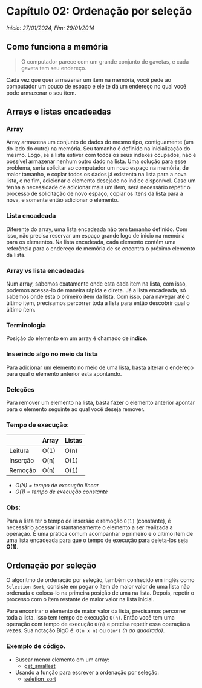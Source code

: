 # Capítulo 02: Ordenação por seleção
_Inicio: 27/01/2024, Fim: 29/01/2014_

## Como funciona a memória
> O computador parece com um grande conjunto de gavetas, e cada gaveta tem seu endereço.

Cada vez que quer armazenar um item na memória, você pede ao computador um pouco de espaço e ele te dá um endereço no qual você pode armazenar o seu ítem.

## Arrays e listas encadeadas
### Array
Array armazena um conjunto de dados do mesmo tipo, contiguamente (um do lado do outro) na memória. Seu tamanho é definido na inicialização do mesmo. Logo, se a lista estiver com todos os seus indexes ocupados, não é possível armazenar nenhum outro dado na lista. Uma solução para esse problema, seria solicitar ao computador um novo espaço na memória, de maior tamanho, e copiar todos os dados já existenta na lista para a nova lista, e no fim, adicionar o elemento desejado no indice disponível. Caso um tenha a necessidade de adicionar mais um ítem, será necessário repetir o processo de solicitação de novo espaço, copiar os itens da lista para a nova, e somente então adicionar o elemento.

### Lista encadeada
Diferente do array, uma lista encadeada não tem tamanho definido. Com isso, não precisa reservar um espaço grande logo de inicio na memória para os elementos. Na lista encadeada, cada elemento contém uma referência para o endereço de memória de se encontra o próximo elemento da lista.

### Array vs lista encadeadas
Num array, sabemos exatamente onde esta cada item na lista, com isso, podemos acessa-lo de maneira rápida e direta. Já a lista encadeada, só sabemos onde esta o primeiro ítem da lista. Com isso, para navegar até o último item, precisamos percorrer toda a lista para então descobrir qual o último ítem.

### Terminologia
Posição do elemento em um array é chamado de **índice**.

### Inserindo algo no meio da lista
Para adicionar um elemento no meio de uma lista, basta alterar o endereço para qual o elemento anterior esta apontando.

### Deleções
Para remover um elemento na lista, basta fazer o elemento anterior apontar para o elemento seguinte ao qual você deseja remover. 

### Tempo de execução:
|           | Array | Listas |
| --------- | ----- | ------ |
| Leitura   | O(1)  | O(n)   |
| Inserção  | O(n)  | O(1)   |
| Remoção   | O(n)  | O(1)   |

- _O(N) = tempo de execução linear_
- _O(1) = tempo de execução constante_

### Obs:
Para a lista ter o tempo de insersão e remoção `O(1)` (constante), é necessário acessar instantaneamente o elemento a ser realizada a operação. É uma prática comum acompanhar o primeiro e o último item de uma lista encadeada para que o tempo de execução para deleta-los seja **O(1)**.

## Ordenação por seleção
O algoritmo de ordenação por seleção, também conhecido em inglês como `Selection Sort`, consiste em pegar o ítem de maior valor de uma lista não ordenada e coloca-lo na primeira posição de uma na lista. Depois, repetir o processo com o ítem restante de maior valor na lista inicial.

Para encontrar o elemento de maior valor da lista, precisamos percorrer toda a lista. Isso tem tempo de execução `O(n)`. Então você tem uma operação com tempo de execução `O(n)` e precisa repetir essa operação `n` vezes. Sua notação BigO é: `O(n x n)` ou `O(n²)` _(n ao quadrado)_.

### Exemplo de código.
- Buscar menor elemento em um array:
    - [get_smallest](./examples/get_smallest.c)
- Usando a função para escrever a ordenação por seleção:
    - [seletion_sort](./examples/selection_sort.c)